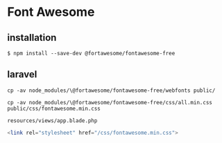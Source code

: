 # Font Awesome

## installation

```
$ npm install --save-dev @fortawesome/fontawesome-free
```

## laravel

```
cp -av node_modules/\@fortawesome/fontawesome-free/webfonts public/

cp -av node_modules/\@fortawesome/fontawesome-free/css/all.min.css public/css/fontawesome.min.css
```

`resources/views/app.blade.php`

```php
<link rel="stylesheet" href="/css/fontawesome.min.css">
```

